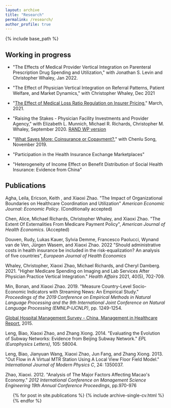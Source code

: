 ```yaml
---
layout: archive
title: "Research"
permalink: /research/
author_profile: true
---
```


{% include base_path %}

## Working in progress
* "The Effects of Medical Provider Vertical Integration on Parenteral Prescription Drug Spending and Utilization," with Jonathan S. Levin and Christopher Whaley, Jan 2022.

* "The Effect of Physician Vertical Integration on Referral Patterns, Patient Welfare, and Market Dynamics," with Christopher Whaley, Dec 2021
 
* "[The Effect of Medical Loss Ratio Regulation on Insurer Pricing](https://xiaoxizhao.github.io/files/JMP_XiaoxiZhao.pdf)," March, 2021. 

* "Raising the Stakes - Physician Facility Investments and Provider Agency," with Elizabeth L. Munnich, Michael R. Richards, Christopher M. Whaley, September 2020. [RAND WP version](https://www.rand.org/pubs/working_papers/WRA621-4.html)

* "[What Saves More: Coinsurance or Copayment?](https://drive.google.com/file/d/1VIUUZ4iqUtm8VmoAACkQi6k3vHw7C-EA/view)," with Chenlu Song, November 2019.

* "Participation in the Health Insurance Exchange Marketplaces"

* "Heterogeneity of Income Effect on Benefit Distribution of Social Health Insurance: Evidence from China"

## Publications
Agha, Leila, Ericson, Keith , and Xiaoxi Zhao. "The Impact of Organizational Boundaries on Healthcare Coordination and Utilization"
*American Economic Journal: Economic Policy*. (Conditionally accepted)

Chen, Alice, Michael Richards, Christopher Whaley, and Xiaoxi Zhao. "The Extent Of Externalities From Medicare Payment Policy", *American Journal of Health Economics*. (Accepted)

Douven, Rudy, Lukas Kauer, Sylvia Demme, Francesco Paolucci, Wynand van de Ven, Jürgen Wasem, and Xiaoxi Zhao. 2022 "Should administrative costs in health insurance be included in the risk-equalization? An analysis of five countries", *European Journal of Health Economics*

Whaley, Christopher, Xiaoxi Zhao, Michael Richards, and Cheryl Damberg. 2021. "Higher Medicare Spending on Imaging and Lab Services After Physician Practice Vertical Integration."  *Health Affairs* 2021, 40(5), 702-709.

Min, Bonan, and Xiaoxi Zhao. 2019. "Measure Country-Level Socio-Economic Indicators with Streaming News: An Empirical Study." *Proceedings of the 2019 Conference on Empirical Methods in Natural Language Processing and the 9th International Joint Conference on Natural Language Processing (EMNLP-IJCNLP)*, pp. 1249-1254.

[Global Hospital Management Survey - China, Management in Healthcare Report](https://www.hbs.edu/faculty/conferences/2014-world-management-survey/Documents/GlobalHospital_Management_Survey_Horak.pdf), 2015.

Leng, Biao, Xiaoxi Zhao, and Zhang Xiong. 2014. "Evaluating the Evolution of Subway Networks: Evidence from Beijing Subway Network." *EPL (Europhysics Letters)*, 105: 58004.

Leng, Biao, Jianyuan Wang, Xiaoxi Zhao, Jun Fang, and Zhang Xiong. 2013. "Out Flow in A Virtual MTR Station Using A Local View Floor Field Model." *International Journal of Modern Physics C*, 24: 1350037.

Zhao, Xiaoxi. 2012. "Analysis of The Major Factors Affecting Macao's Economy." *2012 International Conference on Management Science Engineering 19th Annual Conference Proceedings*, pp.970-976 

  <ul>{% for post in site.publications %}
    {% include archive-single-cv.html %}
  {% endfor %}</ul>
   
